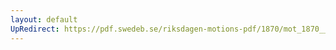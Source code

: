 ```yaml
---
layout: default
UpRedirect: https://pdf.swedeb.se/riksdagen-motions-pdf/1870/mot_1870__ak__00046/mot_1870__ak__00046_002.pdf
---
```

